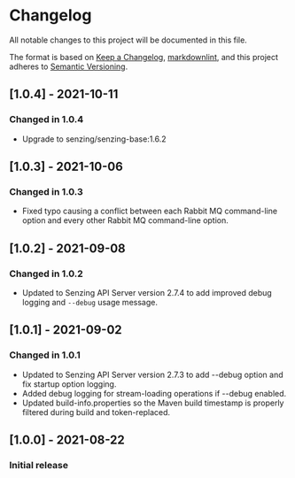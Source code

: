 # Changelog

All notable changes to this project will be documented in this file.

The format is based on [Keep a Changelog](https://keepachangelog.com/en/1.0.0/),
[markdownlint](https://dlaa.me/markdownlint/),
and this project adheres to [Semantic Versioning](https://semver.org/spec/v2.0.0.html).

## [1.0.4] - 2021-10-11

### Changed in 1.0.4

- Upgrade to senzing/senzing-base:1.6.2

## [1.0.3] - 2021-10-06

### Changed in 1.0.3

- Fixed typo causing a conflict between each Rabbit MQ command-line option and
  every other Rabbit MQ command-line option.

## [1.0.2] - 2021-09-08

### Changed in 1.0.2

- Updated to Senzing API Server version 2.7.4 to add improved debug logging
  and `--debug` usage message.

## [1.0.1] - 2021-09-02

### Changed in 1.0.1

- Updated to Senzing API Server version 2.7.3 to add --debug option and fix
  startup option logging.
- Added debug logging for stream-loading operations if --debug enabled.
- Updated build-info.properties so the Maven build timestamp is properly
  filtered during build and token-replaced.

## [1.0.0] - 2021-08-22

### Initial release
